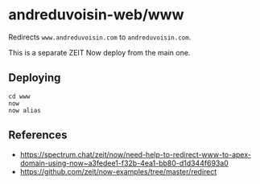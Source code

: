 # andreduvoisin-web/www

Redirects `www.andreduvoisin.com` to `andreduvoisin.com`.

This is a separate ZEIT Now deploy from the main one.

## Deploying

```
cd www
now
now alias
```

## References

- https://spectrum.chat/zeit/now/need-help-to-redirect-www-to-apex-domain-using-now~a3fedee1-f32b-4ea1-bb80-d1d344f693a0
- https://github.com/zeit/now-examples/tree/master/redirect
